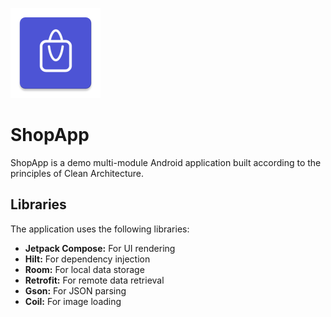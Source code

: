 ![](./app/src/main/res/mipmap-xxhdpi/ic_launcher.png)
# ShopApp
ShopApp is a demo multi-module Android application built according to the principles of Clean Architecture.

## Libraries
The application uses the following libraries:

 - **Jetpack Compose:** For UI rendering
 - **Hilt:** For dependency injection
 - **Room:** For local data storage
 - **Retrofit:** For remote data retrieval
 - **Gson:** For JSON parsing
 - **Coil:** For image loading
